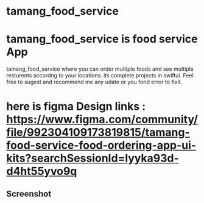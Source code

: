 # tamang_food_service

# tamang_food_service is food service App

tamang_food_service where you can order multiple foods and see multiple resturents accordng to your locations. its complete projects in swiftui. 
Feel free to sugest and recommend me any udate or you fond error to fixit.

# here is figma Design links : https://www.figma.com/community/file/992304109173819815/tamang-food-service-food-ordering-app-ui-kits?searchSessionId=lyyka93d-d4ht55yvo9q  
## Screenshot

